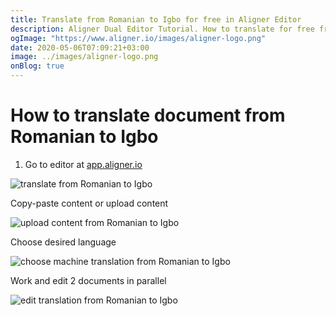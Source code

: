 ```yaml
---
title: Translate from Romanian to Igbo for free in Aligner Editor
description: Aligner Dual Editor Tutorial. How to translate for free from Romanian to Igbo. Aligner is multilingual document management platform. 
ogImage: "https://www.aligner.io/images/aligner-logo.png"
date: 2020-05-06T07:09:21+03:00
image: ../images/aligner-logo.png
onBlog: true
---
```


# How to translate document from Romanian to Igbo

1. Go to editor at [app.aligner.io](https://app.aligner.io "Aligner App web page")

![translate from Romanian to Igbo](../aligner-blank-editor.png "translate from Romanian to Igbo")

Copy-paste content or upload content

![upload content from Romanian to Igbo](../aligner-uploaded-document.png "upload content from Romanian to Igbo")

Choose desired language

![choose machine translation from Romanian to Igbo](../aligner-language-dropdown.png "choose machine translation from Romanian to Igbo")

Work and edit 2 documents in parallel

![edit translation from Romanian to Igbo](../aligner-double-sitded-editor.png "edit translation from Romanian to Igbo")


